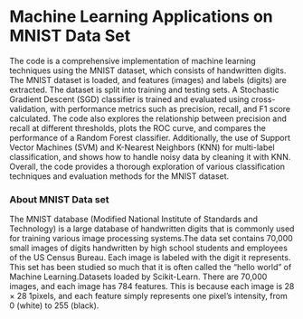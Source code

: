 <h1>Machine Learning Applications on MNIST Data Set</h1>
<p>The  code is a comprehensive implementation of machine learning techniques using the MNIST dataset,
which consists of handwritten digits. 
The MNIST dataset is loaded, and features (images) and labels (digits) are extracted. 
The dataset is split into training and testing sets.
A Stochastic Gradient Descent (SGD) classifier is trained and evaluated using cross-validation, with performance metrics such as precision, recall, and F1 score calculated.
The code also explores the relationship between precision and recall at different thresholds, plots the ROC curve, and compares the performance of a Random Forest classifier.
Additionally, the use of Support Vector Machines (SVM) and K-Nearest Neighbors (KNN) for multi-label classification, 
and shows how to handle noisy data by cleaning it with KNN.
Overall, the code provides a thorough exploration of various classification techniques and evaluation methods for the MNIST dataset.</p>

<h3>About MNIST Data set</h3>
<p>The MNIST database (Modified National Institute of Standards and Technology) is a 
large database of handwritten digits that is commonly used for training various image 
processing systems.The data set contains 70,000 small images of digits 
handwritten by high school students and employees of the US Census Bureau. Each image is 
labeled with the digit it represents. This set has been studied so much that it is often called the 
“hello world” of Machine Learning.Datasets loaded by Scikit-Learn. There are 70,000 images, and each image has 784 features. 
This is because each image is 28 × 28 1pixels, and each feature simply represents one pixel’s 
intensity, from 0 (white) to 255 (black).</p>
